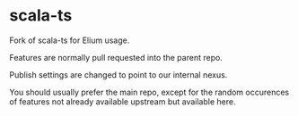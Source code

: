 # scala-ts

Fork of scala-ts for Elium usage.

Features are normally pull requested into the parent repo.

Publish settings are changed to point to our internal nexus.

You should usually prefer the main repo, except for the random occurences of features not already available upstream but available here.